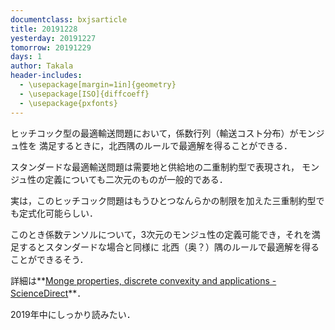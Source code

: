 ```yaml
---
documentclass: bxjsarticle
title: 20191228
yesterday: 20191227
tomorrow: 20191229
days: 1
author: Takala
header-includes:
  - \usepackage[margin=1in]{geometry}
  - \usepackage[ISO]{diffcoeff}
  - \usepackage{pxfonts}
---
```


ヒッチコック型の最適輸送問題において，係数行列（輸送コスト分布）がモンジュ性を
満足するときに，北西隅のルールで最適解を得ることができる．

スタンダードな最適輸送問題は需要地と供給地の二重制約型で表現され，
モンジュ性の定義についても二次元のものが一般的である．



実は，このヒッチコック問題はもうひとつなんらかの制限を加えた三重制約型でも定式化可能らしい．


このとき係数テンソルについて，3次元のモンジュ性の定義可能でき，それを満足するとスタンダードな場合と同様に
北西（奥？）隅のルールで最適解を得ることができるそう．


詳細は**[Monge properties, discrete convexity and applications - ScienceDirect](https://www.sciencedirect.com/science/article/abs/pii/S0377221705008702)**．


2019年中にしっかり読みたい．


